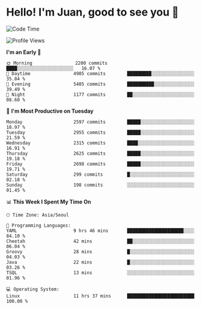 # Hello! I'm Juan, good to see you 👋

<!--
**Y-k-Y/Y-k-Y** is a ✨ _special_ ✨ repository because its `README.md` (this file) appears on your GitHub profile.

Here are some ideas to get you started:

- 🔭 I’m currently working on ...
- 🌱 I’m currently learning ...
- 👯 I’m looking to collaborate on ...
- 🤔 I’m looking for help with ...
- 💬 Ask me about ...
- 📫 How to reach me: ...
- 😄 Pronouns: ...
- ⚡ Fun fact: ...
-->
<!--
![Profile views](https://gpvc.arturio.dev/Y-k-Y)

[![Omid Nikrah StackOverflow](https://github-readme-stackoverflow.vercel.app/?userID=9517076)](https://stackoverflow.com/users/9517076/i-have-10-fingers)
-->

<!--START_SECTION:waka-->
![Code Time](http://img.shields.io/badge/Code%20Time-1%2C744%20hrs%2032%20mins-blue)

![Profile Views](http://img.shields.io/badge/Profile%20Views-0-blue)

**I'm an Early 🐤** 

```text
🌞 Morning                2200 commits        ████░░░░░░░░░░░░░░░░░░░░░   16.07 % 
🌆 Daytime                4905 commits        █████████░░░░░░░░░░░░░░░░   35.84 % 
🌃 Evening                5405 commits        ██████████░░░░░░░░░░░░░░░   39.49 % 
🌙 Night                  1177 commits        ██░░░░░░░░░░░░░░░░░░░░░░░   08.60 % 
```
📅 **I'm Most Productive on Tuesday** 

```text
Monday                   2597 commits        █████░░░░░░░░░░░░░░░░░░░░   18.97 % 
Tuesday                  2955 commits        █████░░░░░░░░░░░░░░░░░░░░   21.59 % 
Wednesday                2315 commits        ████░░░░░░░░░░░░░░░░░░░░░   16.91 % 
Thursday                 2625 commits        █████░░░░░░░░░░░░░░░░░░░░   19.18 % 
Friday                   2698 commits        █████░░░░░░░░░░░░░░░░░░░░   19.71 % 
Saturday                 299 commits         █░░░░░░░░░░░░░░░░░░░░░░░░   02.18 % 
Sunday                   198 commits         ░░░░░░░░░░░░░░░░░░░░░░░░░   01.45 % 
```


📊 **This Week I Spent My Time On** 

```text
🕑︎ Time Zone: Asia/Seoul

💬 Programming Languages: 
YAML                     9 hrs 46 mins       █████████████████████░░░░   84.10 % 
Cheetah                  42 mins             ██░░░░░░░░░░░░░░░░░░░░░░░   06.04 % 
Groovy                   28 mins             █░░░░░░░░░░░░░░░░░░░░░░░░   04.03 % 
Java                     22 mins             █░░░░░░░░░░░░░░░░░░░░░░░░   03.26 % 
TSQL                     13 mins             ░░░░░░░░░░░░░░░░░░░░░░░░░   01.96 % 

💻 Operating System: 
Linux                    11 hrs 37 mins      █████████████████████████   100.00 % 
```


<!--END_SECTION:waka-->
